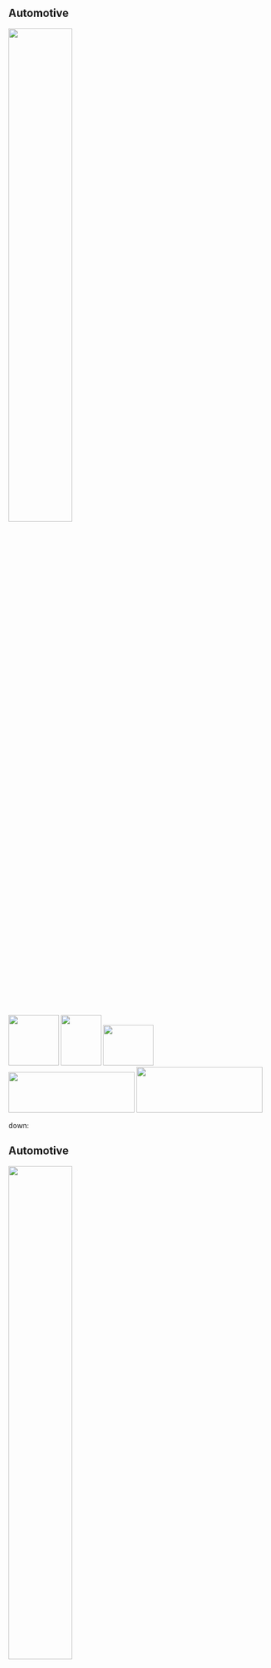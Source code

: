 ## Automotive

<img src="media/automotive_components.jpg" width="50%" height="50%" /><br>
<img src="media/cpp.png" width="100px" height="100px" />
<img src="media/java.png" width="80px" height="100px" />
<img src="media/matlab.png" width="100px" height="80px" /><br>
<img src="media/eclipse.png" width="250px" height="80px" />
<img src="media/jenkins.png" width="250px" height="90px" />

down:

## Automotive

<img src="media/waterfall.png" width="50%" height="50%" /><br>
<img src="media/aspice.png" width="300px" height="80px" /><br>

down:

## Automotive

<img src="media/releasecycle.png" width="300px" height="300px" /><br>

down:

## Automotive

Experten:

<img src="media/mercedes_benz.png" width="300px" height="80px" />
<img src="media/vw.png" width="80px" height="80px" />
<img src="media/bmw.png" width="80px" height="80px" />
<img src="media/bosch.png" width="280px" height="80px" />

down:

## Web

<img src="media/web_engineering.jpg" width="60%" height="30%" /><br>
<img src="media/javascript.png" width="80px" height="80px" />
<img src="media/splunk.png" width="150px" height="80px" />
<img src="media/docker.jpg" width="150px" height="80px" /><br>
<img src="media/gitlab.png" width="100px" height="80px" />
<img src="media/mongodb.jpg" width="100px" height="90px" />

down:

## Web

<img src="media/scrum.jpg" width="400px" height="280px" /><br>
<img src="media/devops.png" width="400px" height="200px" /><br>

down:

## Web

<img src="media/cc.png" width="400px" height="400px" /><br>

down:

## Web

<img src="media/sw-releasecycle.png" width="300px" height="300px" /><br>

down:

## Web

Experten:

<img src="media/google.png" width="100px" height="80px" />
<img src="media/uber.png" width="200px" height="80px" />
<img src="media/apple.png" width="80px" height="80px" />
